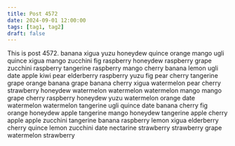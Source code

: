 ```yaml
---
title: Post 4572
date: 2024-09-01 12:00:00
tags: [tag1, tag2]
draft: false
---
```

This is post 4572.
banana
xigua
yuzu
honeydew
quince
orange
mango
ugli
quince
xigua
mango
zucchini
fig
raspberry
honeydew
raspberry
grape
zucchini
raspberry
tangerine
raspberry
mango
cherry
banana
lemon
ugli
date
apple
kiwi
pear
elderberry
raspberry
yuzu
fig
pear
cherry
tangerine
grape
orange
banana
grape
banana
cherry
xigua
watermelon
pear
cherry
strawberry
honeydew
watermelon
watermelon
watermelon
mango
mango
grape
cherry
raspberry
honeydew
yuzu
watermelon
orange
date
watermelon
watermelon
tangerine
ugli
quince
date
banana
cherry
fig
orange
honeydew
apple
tangerine
mango
honeydew
tangerine
apple
cherry
apple
apple
zucchini
tangerine
banana
raspberry
lemon
xigua
elderberry
cherry
quince
lemon
zucchini
date
nectarine
strawberry
strawberry
grape
watermelon
strawberry
